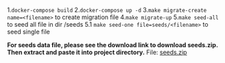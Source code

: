 1.`docker-compose build`
2.`docker-compose up -d`
3.`make migrate-create name=<filename>` to create migration file
4.`make migrate-up`
5.`make seed-all` to seed all file in dir /seeds
5.1 `make seed-one file=seeds/<filename>` to seed single file

**For seeds data file, please see the download link to download seeds.zip.
Then extract and paste it into project directory.**
File: [seeds.zip](https://drive.google.com/file/d/1lf1Cw1xiBQ2Jj8hiiG_rMkN-8d9pDufx/view?usp=sharing)